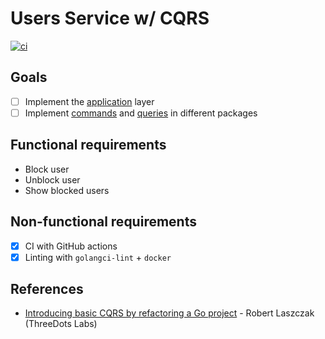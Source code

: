 # Users Service w/ CQRS

[![ci](https://github.com/flowck/users-service-cqrs-go/actions/workflows/ci.yml/badge.svg)](https://github.com/flowck/users-service-cqrs-go/actions/workflows/ci.yml)

## Goals

- [ ] Implement the [application](./internal/app/app.go) layer
- [ ] Implement [commands](./internal/app/command) and [queries](./internal/app/query) in different packages

## Functional requirements

- Block user
- Unblock user
- Show blocked users

## Non-functional requirements

- [x] CI with GitHub actions
- [x] Linting with `golangci-lint` + `docker`

## References

- [Introducing basic CQRS by refactoring a Go project](https://threedots.tech/post/basic-cqrs-in-go/) - Robert Laszczak (ThreeDots Labs)
